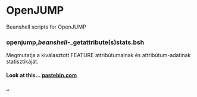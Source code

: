 # OpenJUMP
Beanshell scripts for OpenJUMP

### openjump,_beanshell_-_getattribute(s)stats.bsh

Megmutatja a kiválasztott FEATURE attribútumainak és attribútum-adatinak statisztikáját.


#### Look at this... [pastebin.com](https://pastebin.com/u/kijato)

[.](https://help.github.com/en/github/writing-on-github/basic-writing-and-formatting-syntax)[.](https://guides.github.com/features/mastering-markdown/)
